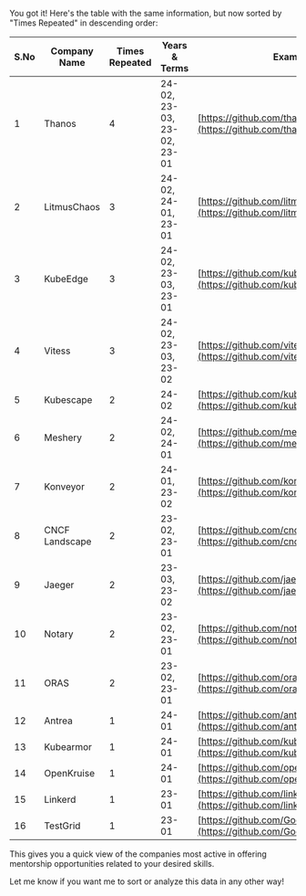 You got it! Here's the table with the same information, but now sorted by "Times Repeated" in descending order:

| S.No | Company Name  | Times Repeated | Years & Terms            | Example Project GitHub Link                                                                |
|------|----------------|-----------------|----------------------------|-----------------------------------------------------------------------------------------|
| 1    | Thanos        | 4              | 24-02, 23-03, 23-02, 23-01 | [https://github.com/thanos-io/thanos/issues/7285](https://github.com/thanos-io/thanos/issues/7285) |
| 2    | LitmusChaos   | 3              | 24-02, 24-01, 23-01       | [https://github.com/litmuschaos/litmus/issues/4633](https://github.com/litmuschaos/litmus/issues/4633) |
| 3    | KubeEdge      | 3              | 24-02, 23-03, 23-01       | [https://github.com/kubeedge/dashboard/issues/22](https://github.com/kubeedge/dashboard/issues/22)  |
| 4    | Vitess        | 3              | 24-02, 23-03, 23-02       | [https://github.com/vitessio/arewefastyet/issues/525](https://github.com/vitessio/arewefastyet/issues/525) | 
| 5    | Kubescape     | 2              | 24-02                     | [https://github.com/kubescape/kubescape/issues/1666](https://github.com/kubescape/kubescape/issues/1666) |
| 6    | Meshery        | 2              | 24-02, 24-01             | [https://github.com/meshery/meshery/issues/10890](https://github.com/meshery/meshery/issues/10890) |
| 7    | Konveyor      | 2              | 24-01, 23-02             | [https://github.com/konveyor/move2kube/issues/1131](https://github.com/konveyor/move2kube/issues/1131) | 
| 8    | CNCF Landscape| 2              | 23-02, 23-01             | [https://github.com/cncf/landscape/issues/2467](https://github.com/cncf/landscape/issues/2467) |
| 9    | Jaeger          | 2              | 23-03, 23-02             | [https://github.com/jaegertracing/jaeger-ui/issues/998](https://github.com/jaegertracing/jaeger-ui/issues/998) |
| 10   | Notary         | 2              | 23-02, 23-01             | [https://github.com/notaryproject/notaryproject.dev/issues/194](https://github.com/notaryproject/notaryproject.dev/issues/194) |
| 11   | ORAS           | 2              | 23-02, 23-01             | [https://github.com/oras-project/oras-www/issues/158](https://github.com/oras-project/oras-www/issues/158) | 
| 12   | Antrea        | 1              | 24-01                     | [https://github.com/antrea-io/antrea/issues/5514](https://github.com/antrea-io/antrea/issues/5514) |
| 13   | Kubearmor     | 1              | 24-01                     | [https://github.com/kubearmor/KubeArmor/issues/1591](https://github.com/kubearmor/KubeArmor/issues/1591) |
| 14   | OpenKruise    | 1              | 24-01                     | [https://github.com/openkruise/kruise/issues/1497](https://github.com/openkruise/kruise/issues/1497) | 
| 15   | Linkerd        | 1              | 23-01                     | [https://github.com/linkerd/linkerd2/issues/7865](https://github.com/linkerd/linkerd2/issues/7865) |
| 16   | TestGrid       | 1              | 23-01                     | [https://github.com/GoogleCloudPlatform/testgrid/issues/1005](https://github.com/GoogleCloudPlatform/testgrid/issues/1005) | 

This gives you a quick view of the companies most active in offering mentorship opportunities related to your desired skills.

Let me know if you want me to sort or analyze this data in any other way! 
